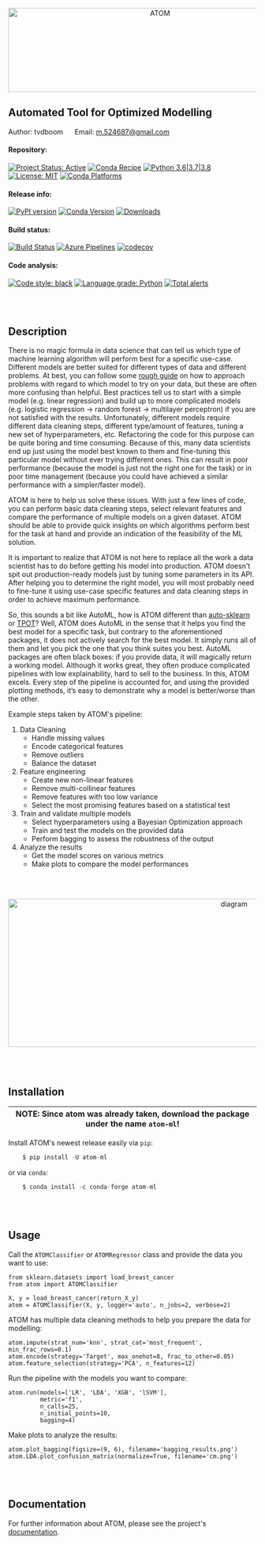 <p align="center">
	<img src="https://github.com/tvdboom/ATOM/blob/master/images/logo.png?raw=true" alt="ATOM" title="ATOM" height="170" width="600"/>
</p>


## Automated Tool for Optimized Modelling

Author: tvdboom &nbsp;&nbsp;&nbsp;&nbsp; Email: m.524687@gmail.com


#### Repository:
[![Project Status: Active](https://www.repostatus.org/badges/latest/active.svg)](https://www.repostatus.org/#active)
[![Conda Recipe](https://img.shields.io/badge/recipe-atom--ml-green.svg)](https://anaconda.org/conda-forge/atom-ml)
[![Python 3.6|3.7|3.8](https://img.shields.io/badge/python-3.6%20%7C%203.7%20%7C%203.8-blue)](https://www.python.org/downloads/release/python-380/)
[![License: MIT](https://img.shields.io/github/license/tvdboom/ATOM)](https://opensource.org/licenses/MIT)
[![Conda Platforms](https://img.shields.io/conda/pn/conda-forge/atom-ml.svg)](https://anaconda.org/conda-forge/atom-ml)


#### Release info:
[![PyPI version](https://img.shields.io/pypi/v/atom-ml)](https://pypi.org/project/atom-ml/)
[![Conda Version](https://img.shields.io/conda/vn/conda-forge/atom-ml.svg)](https://anaconda.org/conda-forge/atom-ml)
[![Downloads](https://pepy.tech/badge/atom-ml)](https://pepy.tech/project/atom-ml)


#### Build status:
[![Build Status](https://travis-ci.com/tvdboom/ATOM.svg?branch=master)](https://travis-ci.com/tvdboom/ATOM)
[![Azure Pipelines](https://dev.azure.com/conda-forge/feedstock-builds/_apis/build/status/atom-ml-feedstock?branchName=master)](https://dev.azure.com/conda-forge/feedstock-builds/_build/latest?definitionId=10822&branchName=master)
[![codecov](https://codecov.io/gh/tvdboom/ATOM/branch/master/graph/badge.svg)](https://codecov.io/gh/tvdboom/ATOM)


#### Code analysis:
[![Code style: black](https://img.shields.io/badge/code%20style-black-000000.svg)](https://github.com/psf/black)
[![Language grade: Python](https://img.shields.io/lgtm/grade/python/g/tvdboom/ATOM.svg?logo=lgtm&logoWidth=18)](https://lgtm.com/projects/g/tvdboom/ATOM/context:python)
[![Total alerts](https://img.shields.io/lgtm/alerts/g/tvdboom/ATOM.svg?logo=lgtm&logoWidth=18)](https://lgtm.com/projects/g/tvdboom/ATOM/alerts/)


<br><br>



Description  
-----------------

There is no magic formula in data science that can tell us which type of machine
 learning algorithm will perform best for a specific use-case. Different models
 are better suited for different types of data and different problems. At best,
 you can follow some [rough guide](https://scikit-learn.org/stable/tutorial/machine_learning_map/index.html)
 on how to approach problems with regard to which model to try on your data, but
 these are often more confusing than helpful. Best practices tell
 us to start with a simple model (e.g. linear regression) and build up to more
 complicated models (e.g. logistic regression -> random forest -> multilayer perceptron)
 if you are not satisfied with the results. Unfortunately, different models require
 different data cleaning steps, different type/amount of features, tuning a new set
 of hyperparameters, etc. Refactoring the code for this purpose can be quite boring
 and time consuming. Because of this, many data scientists end up just using the model
 best known to them and fine-tuning this particular model without ever trying different
 ones. This can result in poor performance (because the model is just not the right one
 for the task) or in poor time management (because you could have achieved a similar
 performance with a simpler/faster model).

ATOM is here to help us solve these issues. With just a few lines of code, you can
 perform basic data cleaning steps, select relevant features and compare the performance
 of multiple models on a given dataset. ATOM should be able to provide quick insights
 on which algorithms perform best for the task at hand and provide an indication of
 the feasibility of the ML solution.

It is important to realize that ATOM is not here to replace all the work a data
 scientist has to do before getting his model into production. ATOM doesn't spit out
 production-ready models just by tuning some parameters in its API. After helping you
 to determine the right model, you will most probably need to fine-tune it using
 use-case specific features and data cleaning steps in order to achieve maximum performance.

So, this sounds a bit like AutoML, how is ATOM different than 
 [auto-sklearn](https://automl.github.io/auto-sklearn/master/) or [TPOT](http://epistasislab.github.io/tpot/)?
 Well, ATOM does AutoML in the sense that it helps you find the best model for a
 specific task, but contrary to the aforementioned packages, it does not actively
 search for the best model. It simply runs all of them and let you pick the one that
 you think suites you best. AutoML packages are often black boxes: if you provide
 data, it will magically return a working model. Although it works great, they often
 produce complicated pipelines with low explainability, hard to sell to the business.
 In this, ATOM excels. Every step of the pipeline is accounted for, and using the
 provided plotting methods, it’s easy to demonstrate why a model is better/worse than
 the other.

Example steps taken by ATOM's pipeline:

1. Data Cleaning
	* Handle missing values
	* Encode categorical features
    * Remove outliers
	* Balance the dataset
2. Feature engineering
    * Create new non-linear features
	* Remove multi-collinear features
	* Remove features with too low variance
	* Select the most promising features based on a statistical test
3. Train and validate multiple models
	* Select hyperparameters using a Bayesian Optimization approach
	* Train and test the models on the provided data
	* Perform bagging to assess the robustness of the output
4. Analyze the results
    * Get the model scores on various metrics
    * Make plots to compare the model performances


<br/><br/>

<p align="center">
	<img src="https://github.com/tvdboom/ATOM/blob/master/images/diagram.jpg?raw=true" alt="diagram" title="diagram" width="900" height="300" />
</p>

<br><br>


Installation
-----------------

| NOTE: Since atom was already taken, download the package under the name `atom-ml`! |
| --- |


Install ATOM's newest release easily via `pip`:

```Python
	$ pip install -U atom-ml
```

or via `conda`:

```Python
	$ conda install -c conda-forge atom-ml
```

<br><br>


Usage  
-----------------

Call the `ATOMClassifier` or `ATOMRegressor` class and provide the data you want to use:  

    from sklearn.datasets import load_breast_cancer
    from atom import ATOMClassifier
    
    X, y = load_breast_cancer(return_X_y)
    atom = ATOMClassifier(X, y, logger='auto', n_jobs=2, verbose=2)

ATOM has multiple data cleaning methods to help you prepare the data for modelling:

    atom.impute(strat_num='knn', strat_cat='most_frequent',  min_frac_rows=0.1)  
    atom.encode(strategy='Target', max_onehot=8, frac_to_other=0.05)  
    atom.feature_selection(strategy='PCA', n_features=12)

Run the pipeline with the models you want to compare:

    atom.run(models=['LR', 'LDA', 'XGB', 'lSVM'],
             metric='f1',
             n_calls=25,
             n_initial_points=10,
             bagging=4)

Make plots to analyze the results: 

	atom.plot_bagging(figsize=(9, 6), filename='bagging_results.png')  
	atom.LDA.plot_confusion_matrix(normalize=True, filename='cm.png')

<br><br>


Documentation
-----------------
  
For further information about ATOM, please see the project's [documentation](https://tvdboom.github.io/ATOM).
